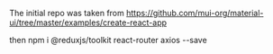 The initial repo was taken from
https://github.com/mui-org/material-ui/tree/master/examples/create-react-app

then
npm i @reduxjs/toolkit react-router axios --save
